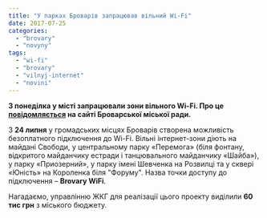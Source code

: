 ```yaml
---
title: "У парках Броварів запрацював вільний Wi-Fi"
date: 2017-07-25
categories: 
  - "brovary"
  - "novyny"
tags: 
  - "wi-fi"
  - "brovary"
  - "vilnyj-internet"
  - "novini"
---
```


**З понеділка у місті запрацювали зони вільного Wi-Fi. Про це [повідомляється](http://brovary-rada.gov.ua/news/15425.html) на сайті Броварської міської ради.**

З **24 липня** у громадських місцях Броварів створена можливість безоплатного підключення до Wi-Fi. Вільні інтернет-зони діють на майдані Свободи, у центральному парку «Перемога» (біля фонтану, відкритого майданчику естради і танцювального майданчику «Шайба»), у парку «Приозерний», у парку імені Шевченка на Розвилці та у сквері «Юність» на Короленка біля "Форуму". Назва точки доступу до підключення – **Brovary WiFi**.

Нагадаємо, управлінню ЖКГ для реалізації цього проекту виділили **60 тис грн** з міського бюджету.
